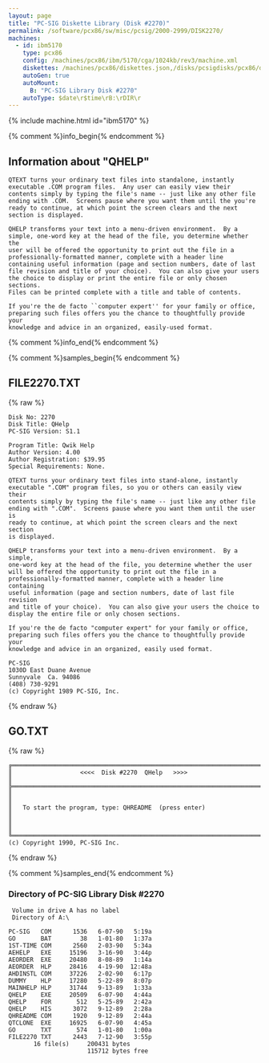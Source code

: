 ```yaml
---
layout: page
title: "PC-SIG Diskette Library (Disk #2270)"
permalink: /software/pcx86/sw/misc/pcsig/2000-2999/DISK2270/
machines:
  - id: ibm5170
    type: pcx86
    config: /machines/pcx86/ibm/5170/cga/1024kb/rev3/machine.xml
    diskettes: /machines/pcx86/diskettes.json,/disks/pcsigdisks/pcx86/diskettes.json
    autoGen: true
    autoMount:
      B: "PC-SIG Library Disk #2270"
    autoType: $date\r$time\rB:\rDIR\r
---
```


{% include machine.html id="ibm5170" %}

{% comment %}info_begin{% endcomment %}

## Information about "QHELP"

    QTEXT turns your ordinary text files into standalone, instantly
    executable .COM program files.  Any user can easily view their
    contents simply by typing the file's name -- just like any other file
    ending with .COM.  Screens pause where you want them until the you're
    ready to continue, at which point the screen clears and the next
    section is displayed.
    
    QHELP transforms your text into a menu-driven environment.  By a
    simple, one-word key at the head of the file, you determine whether the
    user will be offered the opportunity to print out the file in a
    professionally-formatted manner, complete with a header line
    containing useful information (page and section numbers, date of last
    file revision and title of your choice).  You can also give your users
    the choice to display or print the entire file or only chosen sections.
    Files can be printed complete with a title and table of contents.
    
    If you're the de facto ``computer expert'' for your family or office,
    preparing such files offers you the chance to thoughtfully provide your
    knowledge and advice in an organized, easily-used format.
{% comment %}info_end{% endcomment %}

{% comment %}samples_begin{% endcomment %}

## FILE2270.TXT

{% raw %}
```
Disk No: 2270                                                           
Disk Title: QHelp                                                       
PC-SIG Version: S1.1                                                    
                                                                        
Program Title: Qwik Help                                                
Author Version: 4.00                                                    
Author Registration: $39.95                                             
Special Requirements: None.                                             
                                                                        
QTEXT turns your ordinary text files into stand-alone, instantly        
executable ".COM" program files, so you or others can easily view their 
contents simply by typing the file's name -- just like any other file   
ending with ".COM".  Screens pause where you want them until the user is
ready to continue, at which point the screen clears and the next section
is displayed.                                                           
                                                                        
QHELP transforms your text into a menu-driven environment.  By a simple,
one-word key at the head of the file, you determine whether the user    
will be offered the opportunity to print out the file in a              
professionally-formatted manner, complete with a header line containing 
useful information (page and section numbers, date of last file revision
and title of your choice).  You can also give your users the choice to  
display the entire file or only chosen sections.                        
                                                                        
If you're the de facto "computer expert" for your family or office,     
preparing such files offers you the chance to thoughtfully provide your 
knowledge and advice in an organized, easily used format.               
                                                                        
PC-SIG                                                                  
1030D East Duane Avenue                                                 
Sunnyvale  Ca. 94086                                                    
(408) 730-9291                                                          
(c) Copyright 1989 PC-SIG, Inc.                                         
```
{% endraw %}

## GO.TXT

{% raw %}
```
╔═════════════════════════════════════════════════════════════════════════╗
║                   <<<<  Disk #2270  QHelp   >>>>                        ║
╠═════════════════════════════════════════════════════════════════════════╣
║                                                                         ║
║   To start the program, type: QHREADME  (press enter)                   ║
║                                                                         ║
╚═════════════════════════════════════════════════════════════════════════╝
(c) Copyright 1990, PC-SIG Inc.

```
{% endraw %}

{% comment %}samples_end{% endcomment %}

### Directory of PC-SIG Library Disk #2270

     Volume in drive A has no label
     Directory of A:\

    PC-SIG   COM      1536   6-07-90   5:19a
    GO       BAT        38   1-01-80   1:37a
    1ST-TIME COM      2560   2-03-90   5:34a
    AEHELP   EXE     15196   3-16-90   3:44p
    AEORDER  EXE     20480   8-08-89   1:14a
    AEORDER  HLP     28416   4-19-90  12:48a
    AHDINSTL COM     37226   2-02-90   6:17p
    DUMMY    HLP     17280   5-22-89   8:07p
    MAINHELP HLP     31744   9-13-89   1:33a
    QHELP    EXE     20509   6-07-90   4:44a
    QHELP    FOR       512   5-25-89   2:42a
    QHELP    HIS      3072   9-12-89   2:28a
    QHREADME COM      1920   9-12-89   2:44a
    QTCLONE  EXE     16925   6-07-90   4:45a
    GO       TXT       574   1-01-80   1:00a
    FILE2270 TXT      2443   7-12-90   3:55p
           16 file(s)     200431 bytes
                          115712 bytes free
